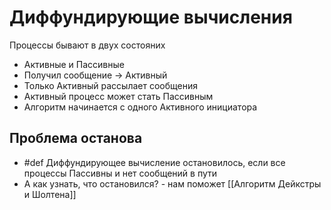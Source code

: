 # Диффундирующие вычисления

Процессы бывают в двух состояних
* Активные и Пассивные
* Получил сообщение -> Активный
* Только Активный рассылает сообщения
* Активный процесс может стать Пассивным
* Алгоритм начинается с одного Активного инициатора

## Проблема останова
* #def Диффундирующее вычисление остановилось, если все процессы Пассивны и нет сообщений в пути
* А как узнать, что остановился? - нам поможет [[Алгоритм Дейкстры и Шолтена]]


